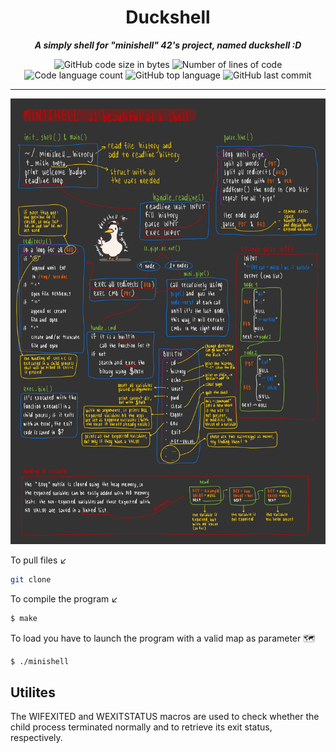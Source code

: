 
<h1 align="center">
	Duckshell
</h1>

<p align="center">
	<b><i>A simply shell for "minishell" 42's project, named duckshell :D</i></b><br>
</p>
<p align="center">
	<img alt="GitHub code size in bytes" src="https://img.shields.io/github/languages/code-size/skyheis/42_minishell?color=lightblue" />
	<img alt="Number of lines of code" src="https://img.shields.io/tokei/lines/github/skyheis/42_minishell?color=critical" />
	<img alt="Code language count" src="https://img.shields.io/github/languages/count/skyheis/42_minishell?color=yellow" />
	<img alt="GitHub top language" src="https://img.shields.io/github/languages/top/skyheis/42_minishell?color=blue" />
	<img alt="GitHub last commit" src="https://img.shields.io/github/last-commit/skyheis/42_minishell?color=green" />
</p>


---


<p align="center">
	<img src="https://github.com/skyheis/42_minishell/blob/main/duckschema.jpg" />

</p>


To pull files ↙️
```bash
git clone
```
To compile the program ↙️

```bash
$ make
```
To load you have to launch the program with a valid map as parameter 🗺️
```bash
$ ./minishell
```

## Utilites

The WIFEXITED and WEXITSTATUS macros are used to check whether the child process terminated normally and to retrieve its exit status, respectively.
